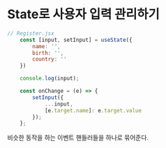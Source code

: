 # State로 사용자 입력 관리하기

```jsx
// Register.jsx
    const [input, setInput] = useState({
        name: '',
        birth: '',
        country: ''
    })

    console.log(input);

    const onChange = (e) => {
        setInput({
            ...input,
            [e.target.name]: e.target.value
        });
    };

```  

비슷한 동작을 하는 이벤트 핸들러들을 하나로 묶어준다.